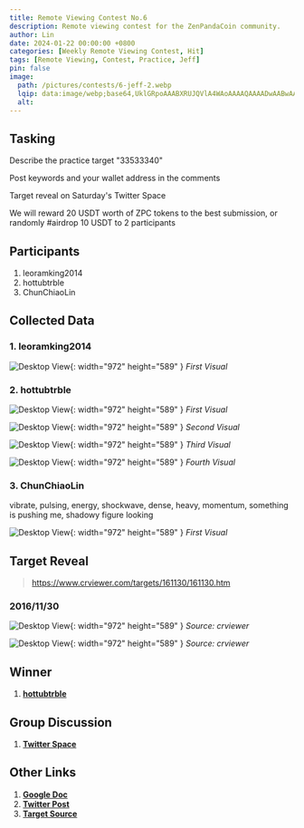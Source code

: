 ```yaml
---
title: Remote Viewing Contest No.6
description: Remote viewing contest for the ZenPandaCoin community.
author: Lin
date: 2024-01-22 00:00:00 +0800
categories: [Weekly Remote Viewing Contest, Hit]
tags: [Remote Viewing, Contest, Practice, Jeff]
pin: false
image:
  path: /pictures/contests/6-jeff-2.webp
  lqip: data:image/webp;base64,UklGRpoAAABXRUJQVlA4WAoAAAAQAAAADwAABwAAQUxQSDIAAAARL0AmbZurmr57yyIiqE8oiG0bejIYEQTgqiDA9vqnsUSI6H+oAERp2HZ65qP/VIAWAFZQOCBCAAAA8AEAnQEqEAAIAAVAfCWkAALp8sF8rgRgAP7o9FDvMCkMde9PK7euH5M1m6VWoDXf2FkP3BqV0ZYbO6NA/VFIAAAA
  alt:
---
```


## Tasking

Describe the practice target "33533340"

Post keywords and your wallet address in the comments

Target reveal on Saturday's Twitter Space

We will reward 20 USDT worth of ZPC tokens to the best submission, or randomly #airdrop 10 USDT to 2 participants


## Participants

1. leoramking2014
2. hottubtrble
3. ChunChiaoLin


## Collected Data

### 1. leoramking2014

![Desktop View](/pictures/contests/6-leora-1.webp){: width="972" height="589" }
_First Visual_

### 2. hottubtrble

![Desktop View](/pictures/contests/6-jeff-1.webp){: width="972" height="589" }
_First Visual_

![Desktop View](/pictures/contests/6-jeff-2.webp){: width="972" height="589" }
_Second Visual_

![Desktop View](/pictures/contests/6-jeff-3.webp){: width="972" height="589" }
_Third Visual_

![Desktop View](/pictures/contests/6-jeff-4.webp){: width="972" height="589" }
_Fourth Visual_

### 3. ChunChiaoLin
vibrate, pulsing, energy, shockwave, dense, heavy, momentum, something is pushing me, shadowy figure looking

![Desktop View](/pictures/contests/6-lin-1.webp){: width="972" height="589" }
_First Visual_


## Target Reveal

> https://www.crviewer.com/targets/161130/161130.htm


### 2016/11/30

![Desktop View](/pictures/contests/6-target-1.webp){: width="972" height="589" }
_Source: crviewer_

![Desktop View](/pictures/contests/6-target-2.webp){: width="972" height="589" }
_Source: crviewer_


## Winner

1. [**hottubtrble**][Winner]


## Group Discussion

1. [**Twitter Space**][Twitter Space]


## Other Links

1. [**Google Doc**][Google Doc]
2. [**Twitter Post**][Twitter Post]
3. [**Target Source**][Target Source]


[Google Doc]: https://docs.google.com/document/d/1zsRwgTH8Q_1_O6V83Sr5iDiIllJKIZ4FN55w3T_Loqs/edit
[Twitter Post]: https://x.com/ZenPandaCoin/status/1749275086232924491
[Twitter Space]: https://x.com/ZenPandaCoin/status/1751250287057318193
[Target Source]: https://www.crviewer.com/targets/161130/161130.htm
[Winner]: https://x.com/hottubtrble